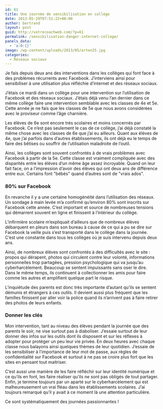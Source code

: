 ```yaml
---
id: 61
title: Une journée de sensibilisation en collège
date: 2013-05-29T07:51:22+00:00
author: bertrand
layout: post
guid: http://votrecoachweb.com/?p=61
permalink: /sensibilisation-danger-internet-college/
panels_data:
  - 'a:0:{}'
image: /wp-content/uploads/2013/05/arton25.jpg
categories:
  - Réseaux sociaux
---
```

Je fais depuis deux ans des interventions dans les collèges qui font face à des problèmes récurrents avec Facebook. J’interviens ainsi pour sensibiliser à une utilisation plus réfléchie d’internet et des réseaux sociaux.<!--more-->

J’étais ce mardi dans un collège pour une intervention sur l’utilisation de Facebook et des réseaux sociaux. J’étais déjà venu l’an dernier dans ce même collège faire une intervention semblable avec les classes de 4e et 5e. Cette année je ne fais que les classes de 5e que nous avons considérées avec le proviseur comme l’âge charnière.

Les élèves de 6e sont encore très scolaires et moins concernés par Facebook. Ce n’est pas seulement le cas de ce collège, j’ai déjà constaté la même chose avec les classes de 6e que j’ai eu ailleurs. Quant aux élèves de 4e, que j’ai parfois dans d’autres établissements, ils ont déjà eu le temps de faire des bêtises ou souffrir de l’utilisation maladroite de l’outil.

Ainsi, les collèges sont souvent confrontés à de vrais problèmes avec Facebook à partir de la 5e. Cette classe est vraiment compliquée avec des disparités entre les élèves d’un même âge assez incroyable. Quand on leur fait face, on a l’impression d’avoir des élèves qui ont deux ans de différence entre eux. Certains font "bébés" quand d’autres sont de "vrais ados".
<h3 class="spip">80% sur Facebook</h3>
En revanche il y a une certaine homogénéité dans l’utilisation des réseaux. Un sondage à main levée m’a confirmé qu’environ 80% sont inscrits sur Facebook cette année. C’est important et source de nombreuses tensions qui démarrent souvent en ligne et finissent à l’intérieur du collège.

L’infirmière scolaire m’expliquait d’ailleurs que de nombreux élèves débarquent en pleurs dans son bureau à cause de ce qui a pu se dire sur Facebook la veille puis s’est transporté dans le collège dans la journée. C’est une constante dans tous les collèges où je suis intervenu depuis deux ans.

Ainsi, de nombreux élèves sont confrontés à des difficultés avec le site : propos qui dérapent, photos qui circulent contre leur volonté, informations personnelles trop partagées, pression psychologique qui va jusqu’au cyberharcèlement. Beaucoup se sentent impuissants sans oser le dire. Dans le même temps, ils continuent à collectionner les amis pour faire comme les autres et amplifient quelque part le risque.

L’inquiétude des parents est donc très importante d’autant qu’ils se sentent démunis et étrangers à ces outils. Il devient aussi plus fréquent que les familles finissent par aller voir la police quand ils n’arrivent pas à faire retirer des photos de leurs enfants.
<h3 class="spip">Donner les clés</h3>
Mon intervention, tant au niveau des élèves pendant la journée que des parents le soir, ne vise surtout pas à diaboliser. J’essaie surtout de leur donner des infos sur les outils dont ils disposent et sur les réflexes à adopter pour protéger un peu leur vie privée. En deux heures avec chaque classe nous balayons ainsi quelques thèmes de leur quotidien. J’essaie de les sensibiliser à l’importance de leur mot de passe, aux règles de confidentialité sur Facebook et surtout à ne pas se croire plus fort que les sites en pensant tout maitriser.

C’est aussi une manière de les faire réfléchir sur leur identité numérique et ce qu’ils en font, les faire réaliser qu’ils ne sont pas obligés de tout partager. Enfin, je termine toujours par un aparté sur le cyberharcèlement qui est malheureusement un vrai fléau dans les établissements scolaires. J’ai toujours remarqué qu’il y avait à ce moment là une attention particulière.

Ce sont systématiquement des journées passionnantes !